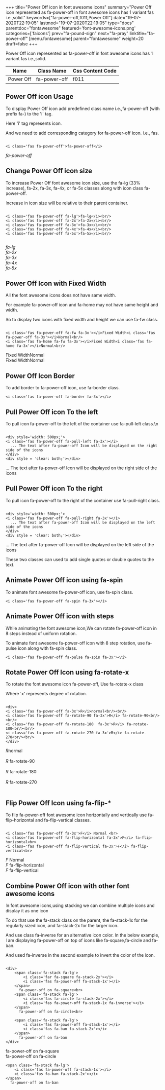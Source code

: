 +++
title="Power Off icon in font awesome icons"
summary="Power Off icon represented as fa-power-off in font awesome icons has 1 variant fas i.e.,solid."
keywords=["fa-power-off,f011,Power Off"]
date="19-07-2020T22:19:05"
lastmod="19-07-2020T22:19:05"
type="docs"
parentdoc="fontawesome"
featured='font-awesome-icons.png'
categories=['faicons']
prev="fa-pound-sign"
next="fa-pray"
linktitle="fa-power-off"
[menu.fontawesome]
parent="fontawesome"
weight=20
draft=false
+++


Power Off icon represented as fa-power-off in font awesome icons has 1 variant fas i.e.,solid.

<div class='table-responsive'><table class='table'><thead><tr><th>Name</th><th>Class Name</th><th>Css Content Code</th></tr></thead><tbody><tr><td>Power Off</td><td>fa-power-off</td><td>f011</td></tr></tbody></table></div>



## Power Off icon Usage

To display Power Off icon add predefined class name i.e.,fa-power-off (with prefix fa-) to the 'i' tag.

Here 'i' tag represents icon.

And we need to add corresponding category for fa-power-off icon. i.e., fas.


```

<i class='fas fa-power-off'>fa-power-off</i>
```

<i class='fas fa-power-off'>fa-power-off</i>




## Change Power Off icon size
To increase Power Off font awesome icon size, use the fa-lg (33% increase), fa-2x, fa-3x, fa-4x, or fa-5x classes along with icon class fa-power-off.

Increase in icon size will be relative to their parent container. 

```

<i class='fas fa-power-off fa-lg'>fa-lg</i><br/>
<i class='fas fa-power-off fa-2x'>fa-2x</i><br/>
<i class='fas fa-power-off fa-3x'>fa-3x</i><br/>
<i class='fas fa-power-off fa-4x'>fa-4x</i><br/>
<i class='fas fa-power-off fa-5x'>fa-5x</i><br/>
            
```

<i class='fas fa-power-off fa-lg'>fa-lg</i><br/>
<i class='fas fa-power-off fa-2x'>fa-2x</i><br/>
<i class='fas fa-power-off fa-3x'>fa-3x</i><br/>
<i class='fas fa-power-off fa-4x'>fa-4x</i><br/>
<i class='fas fa-power-off fa-5x'>fa-5x</i><br/>
            



## Power Off Icon with Fixed Width 

All the font awesome icons does not have same width.

For example fa-power-off icon and fa-home may not have same height and width.

So to display two icons with fixed width and height we can use fa-fw class.


```

<i class='fas fa-power-off fa-fw fa-3x'></i>Fixed Width<i class='fas fa-power-off fa-3x'></i>Normal<br/>
<i class='fas fa-home fa-fw fa-3x'></i>Fixed Width<i class='fas fa-home fa-3x'></i>Normal<br/>
```

<i class='fas fa-power-off fa-fw fa-3x'></i>Fixed Width<i class='fas fa-power-off fa-3x'></i>Normal<br/>
<i class='fas fa-home fa-fw fa-3x'></i>Fixed Width<i class='fas fa-home fa-3x'></i>Normal<br/>



## Power Off Icon Border 

To add border to fa-power-off icon, use fa-border class.


```
<i class='fas fa-power-off fa-border fa-3x'></i>

```
<i class='fas fa-power-off fa-border fa-3x'></i>





## Pull Power Off icon To the left

To pull icon fa-power-off to the left of the container use fa-pull-left class.\n

```

<div style='width: 500px;'>
<i class='fas fa-power-off fa-pull-left fa-3x'></i>
  ... The text after fa-power-off Icon will be displayed on the right side of the icons
</div>
<div style = 'clear: both;'></div>
```

<div style='width: 500px;'>
<i class='fas fa-power-off fa-pull-left fa-3x'></i>
  ... The text after fa-power-off Icon will be displayed on the right side of the icons
</div>
<div style = 'clear: both;'></div>




## Pull Power Off icon To the right
To pull icon fa-power-off to the right of the container use fa-pull-right class.

```

<div style='width: 500px;'>
<i class='fas fa-power-off fa-pull-right fa-3x'></i>
  ... The text after fa-power-off Icon will be displayed on the left side of the icons
</div>
<div style = 'clear: both;'></div>
```

<div style='width: 500px;'>
<i class='fas fa-power-off fa-pull-right fa-3x'></i>
  ... The text after fa-power-off Icon will be displayed on the left side of the icons
</div>
<div style = 'clear: both;'></div>

These two classes can used to add single quotes or double quotes to the text.


## Animate Power Off icon using fa-spin
To animate font awesome fa-power-off icon, use fa-spin class.

```
<i class='fas fa-power-off fa-spin fa-3x'></i>
```
<i class='fas fa-power-off fa-spin fa-3x'></i>




## Animate Power Off icon with steps
While animating the font awesome icon,We can rotate fa-power-off icon in 8 steps instead of uniform rotation.

To animate font awesome fa-power-off icon with 8 step rotation, use fa-pulse icon along with fa-spin class.


```
<i class='fas fa-power-off fa-pulse fa-spin fa-3x'></i>

```
<i class='fas fa-power-off fa-pulse fa-spin fa-3x'></i>





## Rotate Power Off Icon using fa-rotate-x
To rotate the font awesome icon fa-power-off, Use fa-rotate-x class

Where 'x' represents degree of rotation.


```

<div>
<i class='fas fa-power-off fa-3x'>R</i>normal<br/><br/>
<i class='fas fa-power-off fa-rotate-90 fa-3x'>R</i> fa-rotate-90<br/><br/> 
<i class='fas fa-power-off fa-rotate-180  fa-3x'>R</i> fa-rotate-180<br/><br/> 
<i class='fas fa-power-off fa-rotate-270 fa-3x'>R</i> fa-rotate-270<br/><br/>
</div>
```

<div>
<i class='fas fa-power-off fa-3x'>R</i>normal<br/><br/>
<i class='fas fa-power-off fa-rotate-90 fa-3x'>R</i> fa-rotate-90<br/><br/> 
<i class='fas fa-power-off fa-rotate-180  fa-3x'>R</i> fa-rotate-180<br/><br/> 
<i class='fas fa-power-off fa-rotate-270 fa-3x'>R</i> fa-rotate-270<br/><br/>
</div>




## Flip Power Off Icon using fa-flip-*
To flip fa-power-off font awesome icon horizontally and vertically use fa-flip-horizontal and fa-flip-vertical classes. 

```

<i class='fas fa-power-off fa-3x'>F</i> Normal <br>
<i class='fas fa-power-off fa-flip-horizontal fa-3x'>F</i> fa-flip-horizontal<br>
<i class='fas fa-power-off fa-flip-vertical fa-3x'>F</i> fa-flip-vertical<br>
```

<i class='fas fa-power-off fa-3x'>F</i> Normal <br>
<i class='fas fa-power-off fa-flip-horizontal fa-3x'>F</i> fa-flip-horizontal<br>
<i class='fas fa-power-off fa-flip-vertical fa-3x'>F</i> fa-flip-vertical<br>




## Combine Power Off icon with other font awesome icons
In font awesome icons,using stacking we can combine multiple icons and display it as one icon 

To do that use the fa-stack class on the parent, the fa-stack-1x for the regularly sized icon, and fa-stack-2x for the larger icon.

And use class fa-inverse for an alternative icon color. 
In the below example, I am displaying fa-power-off on top of icons like fa-square,fa-circle and fa-ban.

And used fa-inverse in the second example to invert the color of the icon.

```

<div>
    <span class='fa-stack fa-lg'>
        <i class='far fa-square fa-stack-2x'></i>
        <i class='fas fa-power-off fa-stack-1x'></i>
    </span>
      fa-power-off on fa-square<br>
    <span class='fa-stack fa-lg'>
        <i class='fas fa-circle fa-stack-2x'></i>
        <i class='fas fa-power-off fa-stack-1x fa-inverse'></i>
    </span>
      fa-power-off on fa-circle<br>

    <span class='fa-stack fa-lg'>
        <i class='fas fa-power-off fa-stack-1x'></i>
        <i class='fas fa-ban fa-stack-2x'></i>
    </span>
      fa-power-off on fa-ban
</div>
```

<div>
    <span class='fa-stack fa-lg'>
        <i class='far fa-square fa-stack-2x'></i>
        <i class='fas fa-power-off fa-stack-1x'></i>
    </span>
      fa-power-off on fa-square<br>
    <span class='fa-stack fa-lg'>
        <i class='fas fa-circle fa-stack-2x'></i>
        <i class='fas fa-power-off fa-stack-1x fa-inverse'></i>
    </span>
      fa-power-off on fa-circle<br>

    <span class='fa-stack fa-lg'>
        <i class='fas fa-power-off fa-stack-1x'></i>
        <i class='fas fa-ban fa-stack-2x'></i>
    </span>
      fa-power-off on fa-ban
</div>






